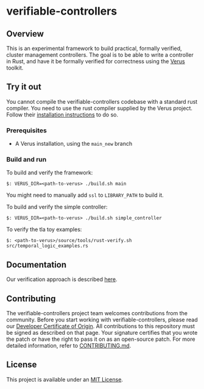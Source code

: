 # verifiable-controllers

## Overview

This is an experimental framework to build practical, formally verified, cluster management controllers. The goal is to be able to write a controller in Rust, and have it be formally verified for correctness using the [Verus](https://github.com/secure-foundations/verus/) toolkit.

## Try it out

You cannot compile the verifiable-controllers codebase with a standard rust compiler. You need to use the rust compiler supplied by the Verus project. Follow their [installation instructions](https://github.com/secure-foundations/verus/) to do so.

### Prerequisites

* A Verus installation, using the `main_new` branch

### Build and run

To build and verify the framework:
```
$: VERUS_DIR=<path-to-verus> ./build.sh main
```
You might need to manually add `ssl` to `LIBRARY_PATH` to build it.

To build and verify the simple controller:
```
$: VERUS_DIR=<path-to-verus> ./build.sh simple_controller
```

To verify the tla toy examples:
```
$: <path-to-verus>/source/tools/rust-verify.sh src/temporal_logic_examples.rs
```

## Documentation

Our verification approach is described [here](doc/framework_design.md).

## Contributing

The verifiable-controllers project team welcomes contributions from the community. Before you start working with verifiable-controllers, please
read our [Developer Certificate of Origin](https://cla.vmware.com/dco). All contributions to this repository must be
signed as described on that page. Your signature certifies that you wrote the patch or have the right to pass it on
as an open-source patch. For more detailed information, refer to [CONTRIBUTING.md](CONTRIBUTING.md).

## License

This project is available under an [MIT License](LICENSE).
